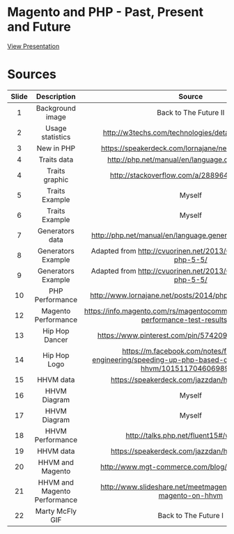 # Magento and PHP - Past, Present and Future

[View Presentation](http://convenient.github.io/presentation-magento-php-past-present-future)

# Sources

|Slide   |Description   |Source   |
|:-:|:-:|:-:|
|1   |Background image |  Back to The Future II |
|2   |Usage statistics |  http://w3techs.com/technologies/details/pl-php/5/all |
|3   |New in PHP |  https://speakerdeck.com/lornajane/new-wave-php-3 |
|4   |Traits data | http://php.net/manual/en/language.oop5.traits.php |
|4   |Traits graphic | http://stackoverflow.com/a/28896448/4354325 |
|5   | Traits Example | Myself | 
|6   | Traits Example | Myself |
|7   | Generators data | http://php.net/manual/en/language.generators.overview.php |
|8   | Generators Example | Adapted from http://cvuorinen.net/2013/08/whats-new-in-php-5-5/ |
|9   | Generators Example | Adapted from http://cvuorinen.net/2013/08/whats-new-in-php-5-5/ |
|10  | PHP Performance  | http://www.lornajane.net/posts/2014/php-5-6-benchmarks |
|12  | Magento Performance | https://info.magento.com/rs/magentocommerce/images/1.14.1-performance-test-results.pdf
|13  | Hip Hop Dancer | https://www.pinterest.com/pin/574209021214048085/ |
|14  | Hip Hop Logo | https://m.facebook.com/notes/facebook-engineering/speeding-up-php-based-development-with-hhvm/10151170460698920/ |
|15  | HHVM data | https://speakerdeck.com/jazzdan/hhvm-at-etsy | 
|16  | HHVM Diagram | Myself |
|17  | HHVM Diagram | Myself |
|18  | HHVM Performance | http://talks.php.net/fluent15#/wpbench |
|19  | HHVM data | https://speakerdeck.com/jazzdan/hhvm-at-etsy | 
|20  | HHVM and Magento |http://www.mgt-commerce.com/blog/magento-hhvm/ |
|21  | HHVM and Magento Performance |http://www.slideshare.net/meetmagento/daniel-sloof-magento-on-hhvm |
|22  | Marty McFly GIF | Back to The Future I |
